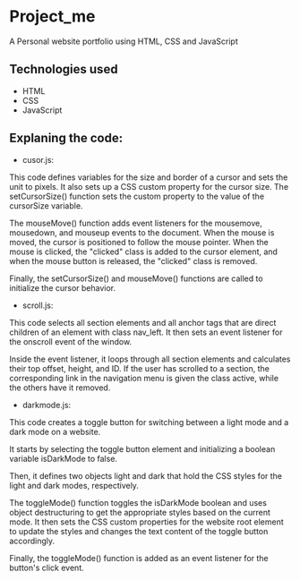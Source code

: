 # Project_me

A Personal website portfolio using HTML, CSS and JavaScript
  
 ## Technologies used
  - HTML
  - CSS
  - JavaScript
  
  ## Explaning the code:
  
  - cusor.js:
  
  This code defines variables for the size and border of a cursor and sets the unit to pixels. It also sets up a CSS custom property for the cursor size.
  The setCursorSize() function sets the custom property to the value of the cursorSize variable.
  
  The mouseMove() function adds event listeners for the mousemove, mousedown, and mouseup events to the document. When the mouse is moved, the cursor is positioned to   follow the mouse pointer. When the mouse is clicked, the "clicked" class is added to the cursor element, and when the mouse button is released, the "clicked" class    is removed.

  Finally, the setCursorSize() and mouseMove() functions are called to initialize the cursor behavior.
  
  
  - scroll.js:
  
  This code selects all section elements and all anchor tags that are direct children of an element with class nav_left. It then sets an event listener for the onscroll event of the window.

Inside the event listener, it loops through all section elements and calculates their top offset, height, and ID. If the user has scrolled to a section, the corresponding link in the navigation menu is given the class active, while the others have it removed.

  
  - darkmode.js:
  
  This code creates a toggle button for switching between a light mode and a dark mode on a website.

It starts by selecting the toggle button element and initializing a boolean variable isDarkMode to false.

Then, it defines two objects light and dark that hold the CSS styles for the light and dark modes, respectively.

The toggleMode() function toggles the isDarkMode boolean and uses object destructuring to get the appropriate styles based on the current mode. It then sets the CSS custom properties for the website root element to update the styles and changes the text content of the toggle button accordingly.

Finally, the toggleMode() function is added as an event listener for the button's click event.

    
